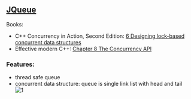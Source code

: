 ## [JQueue](https://github.com/pvthuyet/Modern-Cplusplus/blob/master/thread/JThread.h) ##
Books:  
* C++ Concurrency in Action, Second Edition: [6 Designing lock-based concurrent data structures](https://livebook.manning.com/book/c-plus-plus-concurrency-in-action-second-edition/chapter-6/v-7/57)  
* Effective modern C++: [Chapter 8 The Concurrency API](https://www.aristeia.com/EMC++.html)
  
### Features: ###
* thread safe queue
* concurrent data structure: queue is single link list with head and tail  
![1](https://github.com/pvthuyet/Modern-Cplusplus/blob/master/queue/06_01.png)
